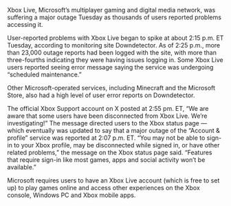 Xbox Live, Microsoft’s multiplayer gaming and digital media network, was suffering a major outage Tuesday as thousands of users reported problems accessing it.

User-reported problems with Xbox Live began to spike at about 2:15 p.m. ET Tuesday, according to monitoring site Downdetector. As of 2:25 p.m., more than 23,000 outage reports had been logged with the site, with more than three-fourths indicating they were having issues logging in. Some Xbox Live users reported seeing error message saying the service was undergoing “scheduled maintenance.”

Other Microsoft-operated services, including Minecraft and the Microsoft Store, also had a high level of user error reports on Downdetector.

The official Xbox Support account on X posted at 2:55 pm. ET, “We are aware that some users have been disconnected from Xbox Live. We’re investigating!” The message directed users to the Xbox status page — which eventually was updated to say that a major outage of the “Account & profile” service was reported at 2:07 p.m. ET. “You may not be able to sign-in to your Xbox profile, may be disconnected while signed in, or have other related problems,” the message on the Xbox status page said. “Features that require sign-in like most games, apps and social activity won’t be available.”

Microsoft requires users to have an Xbox Live account (which is free to set up) to play games online and access other experiences on the Xbox console, Windows PC and Xbox mobile apps.